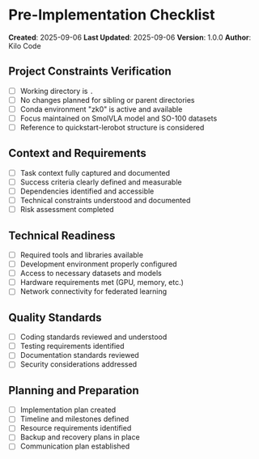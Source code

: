# Pre-Implementation Checklist

**Created**: 2025-09-06
**Last Updated**: 2025-09-06
**Version**: 1.0.0
**Author**: Kilo Code

## Project Constraints Verification
- [ ] Working directory is `.`
- [ ] No changes planned for sibling or parent directories
- [ ] Conda environment "zk0" is active and available
- [ ] Focus maintained on SmolVLA model and SO-100 datasets
- [ ] Reference to quickstart-lerobot structure is considered

## Context and Requirements
- [ ] Task context fully captured and documented
- [ ] Success criteria clearly defined and measurable
- [ ] Dependencies identified and accessible
- [ ] Technical constraints understood and documented
- [ ] Risk assessment completed

## Technical Readiness
- [ ] Required tools and libraries available
- [ ] Development environment properly configured
- [ ] Access to necessary datasets and models
- [ ] Hardware requirements met (GPU, memory, etc.)
- [ ] Network connectivity for federated learning

## Quality Standards
- [ ] Coding standards reviewed and understood
- [ ] Testing requirements identified
- [ ] Documentation standards reviewed
- [ ] Security considerations addressed

## Planning and Preparation
- [ ] Implementation plan created
- [ ] Timeline and milestones defined
- [ ] Resource requirements identified
- [ ] Backup and recovery plans in place
- [ ] Communication plan established
